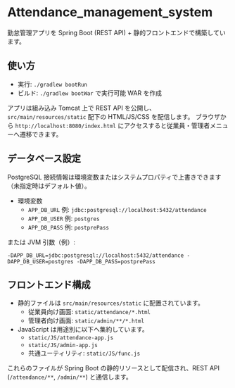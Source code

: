 # Attendance_management_system

勤怠管理アプリを Spring Boot (REST API) + 静的フロントエンドで構築しています。

## 使い方

- 実行: `./gradlew bootRun`
- ビルド: `./gradlew bootWar` で実行可能 WAR を作成

アプリは組み込み Tomcat 上で REST API を公開し、`src/main/resources/static` 配下の HTML/JS/CSS を配信します。
ブラウザから `http://localhost:8080/index.html` にアクセスすると従業員・管理者メニューへ遷移できます。

## データベース設定

PostgreSQL 接続情報は環境変数またはシステムプロパティで上書きできます（未指定時はデフォルト値）。

- 環境変数
  - `APP_DB_URL` 例: `jdbc:postgresql://localhost:5432/attendance`
  - `APP_DB_USER` 例: `postgres`
  - `APP_DB_PASS` 例: `postprePass`

または JVM 引数（例）:

`-DAPP_DB_URL=jdbc:postgresql://localhost:5432/attendance -DAPP_DB_USER=postgres -DAPP_DB_PASS=postprePass`

## フロントエンド構成

- 静的ファイルは `src/main/resources/static` に配置されています。
  - 従業員向け画面: `static/attendance/*.html`
  - 管理者向け画面: `static/admin/**/*.html`
- JavaScript は用途別に以下へ集約しています。
  - `static/JS/attendance-app.js`
  - `static/JS/admin-app.js`
  - 共通ユーティリティ: `static/JS/func.js`

これらのファイルが Spring Boot の静的リソースとして配信され、REST API (`/attendance/**`, `/admin/**`) と通信します。

